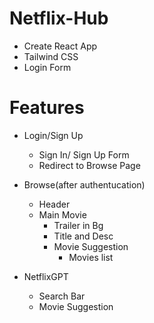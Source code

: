 # Netflix-Hub

- Create React App
- Tailwind CSS
- Login Form



# Features
- Login/Sign Up
    - Sign In/ Sign Up Form
    - Redirect to Browse Page

- Browse(after authentucation)
    - Header
    - Main Movie
        - Trailer in Bg
        - Title and Desc
        - Movie Suggestion
            - Movies list


- NetflixGPT
    - Search Bar
    - Movie Suggestion            

